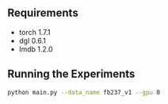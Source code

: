 ## Requirements
+ torch 1.7.1
+ dgl 0.6.1
+ lmdb 1.2.0

## Running the Experiments
```bash
python main.py --data_name fb237_v1 --gpu 0
```